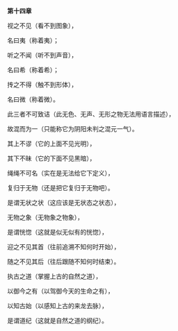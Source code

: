 **第十四章**

视之不见（看不到图象），

名曰夷（称着夷）；

听之不闻（听不到声音），

名曰希（称着希）；

抟之不得（触不到形体），

名曰微（称着微）。

此三者不可致诘（此无色、无声、无形之物无法用语言描述），

故混而为一（只能称它为阴阳未判之混元一气）。

其上不谬（它的上面不见光明），

其下不昧（它的下面不见黑暗），

绳绳不可名（实在是无法给它下定义），

复归于无物（还是把它复归于无物吧）。

是谓无状之状（这应该是无状态之状态），

无物之象（无物象之物象），

是谓恍惚（这就是似无似有的恍惚），

迎之不见其首（往前追溯不知何时开始），

随之不见其后（往后跟随不知何时结束）。

执古之道（掌握上古的自然之道），

以御今之有（以驾御今天的生命之有），

以知古始（以感知上古的来龙去脉），

是谓道纪（这就是自然之道的纲纪）。